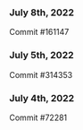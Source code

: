 ### July 8th, 2022

Commit #161147

### July 5th, 2022

Commit #314353


### July 4th, 2022

Commit #72281
